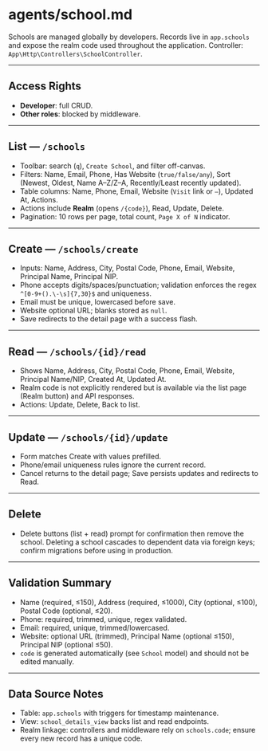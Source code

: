 # agents/school.md

Schools are managed globally by developers. Records live in `app.schools` and expose the realm code used throughout the application. Controller: `App\Http\Controllers\SchoolController`.

---

## Access Rights
- **Developer**: full CRUD.
- **Other roles**: blocked by middleware.

---

## List — `/schools`
- Toolbar: search (`q`), `Create School`, and filter off-canvas.
- Filters: Name, Email, Phone, Has Website (`true/false/any`), Sort (Newest, Oldest, Name A–Z/Z–A, Recently/Least recently updated).
- Table columns: Name, Phone, Email, Website (`Visit` link or `—`), Updated At, Actions.
- Actions include **Realm** (opens `/{code}`), Read, Update, Delete.
- Pagination: 10 rows per page, total count, `Page X of N` indicator.

---

## Create — `/schools/create`
- Inputs: Name, Address, City, Postal Code, Phone, Email, Website, Principal Name, Principal NIP.
- Phone accepts digits/spaces/punctuation; validation enforces the regex `^[0-9+().\-\s]{7,30}$` and uniqueness.
- Email must be unique, lowercased before save.
- Website optional URL; blanks stored as `null`.
- Save redirects to the detail page with a success flash.

---

## Read — `/schools/{id}/read`
- Shows Name, Address, City, Postal Code, Phone, Email, Website, Principal Name/NIP, Created At, Updated At.
- Realm code is not explicitly rendered but is available via the list page (Realm button) and API responses.
- Actions: Update, Delete, Back to list.

---

## Update — `/schools/{id}/update`
- Form matches Create with values prefilled.
- Phone/email uniqueness rules ignore the current record.
- Cancel returns to the detail page; Save persists updates and redirects to Read.

---

## Delete
- Delete buttons (list + read) prompt for confirmation then remove the school. Deleting a school cascades to dependent data via foreign keys; confirm migrations before using in production.

---

## Validation Summary
- Name (required, ≤150), Address (required, ≤1000), City (optional, ≤100), Postal Code (optional, ≤20).
- Phone: required, trimmed, unique, regex validated.
- Email: required, unique, trimmed/lowercased.
- Website: optional URL (trimmed), Principal Name (optional ≤150), Principal NIP (optional ≤50).
- `code` is generated automatically (see `School` model) and should not be edited manually.

---

## Data Source Notes
- Table: `app.schools` with triggers for timestamp maintenance.
- View: `school_details_view` backs list and read endpoints.
- Realm linkage: controllers and middleware rely on `schools.code`; ensure every new record has a unique code.
